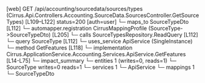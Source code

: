 [web] GET /api/accounting/sourcedata/sources/types  (Cirrus.Api.Controllers.Accounting.SourceData.SourcesController.GetSourceTypes)  [L109–L122] status=200 [auth=user]
  └─ maps_to SourceTypeDto [L112]
    └─ automapper.registration CirrusMappingProfile (SourceType->SourceTypeDto) [L205]
  └─ calls SourceTypesRepository.ReadQuery [L112]
  └─ query SourceType [L112]
  └─ uses_service ApiService (SingleInstance)
    └─ method GetFeatures [L118]
      └─ implementation Cirrus.ApplicationService.Accounting.Services.ApiService.GetFeatures [L14-L75]
  └─ impact_summary
    └─ entities 1 (writes=0, reads=1)
      └─ SourceType writes=0 reads=1
    └─ services 1
      └─ ApiService
    └─ mappings 1
      └─ SourceTypeDto

